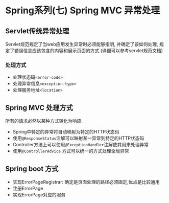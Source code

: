 # Spring系列(七) Spring MVC 异常处理

## Servlet传统异常处理

Servlet规范规定了当web应用发生异常时必须能够指明, 并确定了该如何处理, 规定了错误信息应该包含的内容和展示页面的方式.(详细可以参考servlet规范文档)

### <error-page>处理方式

* 处理状态码`<error-code>`
* 处理异常信息`<exception-type>`
* 处理服务地址`<location>`

## Spring MVC 处理方式

所有的请求必然以某种方式转化为响应. 

* Spring中特定的异常将自动映射为特定的HTTP状态码
* 使用`@ResponseStatus`注解可以映射某一异常到特定的HTTP状态码
* Controller方法上可以使用`@ExceptionHandler`注解使其用来处理异常
* 使用`@ControllerAdvice` 方式可以统一的方式处理全局异常

## Spring boot 方式

* 实现ErrorPageRegistrar: 确定是页面处理的路径必须固定,优点是比较通用
* 注册ErrorPage
* 实现ErrorPage对应的服务